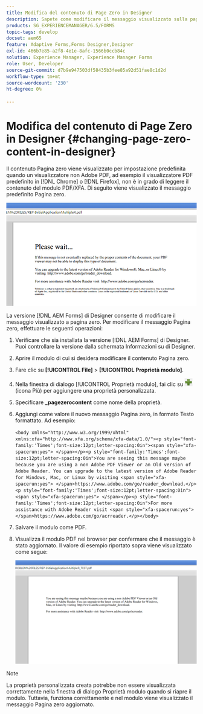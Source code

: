 ```yaml
---
title: Modifica del contenuto di Page Zero in Designer
description: Sapete come modificare il messaggio visualizzato sulla pagina zero di un PDF XFA quando lo si visualizza in un visualizzatore non Adobe PDF?
products: SG_EXPERIENCEMANAGER/6.5/FORMS
topic-tags: develop
docset: aem65
feature: Adaptive Forms,Forms Designer,Designer
exl-id: 466b7e85-a2f8-4e1e-8afc-1566b0ccb84c
solution: Experience Manager, Experience Manager Forms
role: User, Developer
source-git-commit: d7b9e947503df58435b3fee85a92d51fae8c1d2d
workflow-type: tm+mt
source-wordcount: '230'
ht-degree: 0%

---
```


# Modifica del contenuto di Page Zero in Designer {#changing-page-zero-content-in-designer}

Il contenuto Pagina zero viene visualizzato per impostazione predefinita quando un visualizzatore non Adobe PDF, ad esempio il visualizzatore PDF predefinito in [!DNL Chrome] o [!DNL Firefox], non è in grado di leggere il contenuto del modulo PDF/XFA. Di seguito viene visualizzato il messaggio predefinito Pagina zero.

![defaultpage0message](assets/defaultpage0message.png)

La versione [!DNL AEM Forms] di Designer consente di modificare il messaggio visualizzato a pagina zero. Per modificare il messaggio Pagina zero, effettuare le seguenti operazioni:

1. Verificare che sia installata la versione [!DNL AEM Forms] di Designer. Puoi controllare la versione dalla schermata Informazioni su di Designer.

1. Aprire il modulo di cui si desidera modificare il contenuto Pagina zero.

1. Fare clic su **[!UICONTROL File]** > **[!UICONTROL Proprietà modulo]**.

1. Nella finestra di dialogo [!UICONTROL Proprietà modulo], fai clic su ![più](assets/plus.png) (icona Più) per aggiungere una proprietà personalizzata.

1. Specificare **_pagezerocontent** come nome della proprietà.
1. Aggiungi come valore il nuovo messaggio Pagina zero, in formato Testo formattato. Ad esempio:


   `<body xmlns="http://www.w3.org/1999/xhtml" xmlns:xfa="http://www.xfa.org/schema/xfa-data/1.0/"><p style="font-family:'Times';font-size:12pt;letter-spacing:0in"><span style="xfa-spacerun:yes"> </span></p><p style="font-family:'Times';font-size:12pt;letter-spacing:0in">You are seeing this message maybe because you are using a non Adobe PDF Viewer or an Old version of Adobe Reader. You can upgrade to the latest version of Adobe Reader for Windows, Mac, or Linux by visiting <span style="xfa-spacerun:yes"> </span>https://www.adobe.com/go/reader_download.</p><p style="font-family:'Times';font-size:12pt;letter-spacing:0in"><span style="xfa-spacerun:yes"> </span></p><p style="font-family:'Times';font-size:12pt;letter-spacing:0in">For more assistance with Adobe Reader visit <span style="xfa-spacerun:yes"> </span>https://www.adobe.com/go/acrreader.</p></body>`

1. Salvare il modulo come PDF.

1. Visualizza il modulo PDF nel browser per confermare che il messaggio è stato aggiornato. Il valore di esempio riportato sopra viene visualizzato come segue:

   ![changedmessage](assets/changedmessage.png)

>[!NOTE]
>
>La proprietà personalizzata creata potrebbe non essere visualizzata correttamente nella finestra di dialogo Proprietà modulo quando si riapre il modulo. Tuttavia, funziona correttamente e nel modulo viene visualizzato il messaggio Pagina zero aggiornato.
